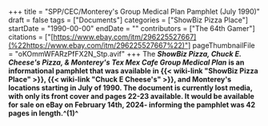 +++
title = "SPP/CEC/Monterey's Group Medical Plan Pamphlet (July 1990)"
draft = false
tags = ["Documents"]
categories = ["ShowBiz Pizza Place"]
startDate = "1990-00-00"
endDate = ""
contributors = ["The 64th Gamer"]
citations = ["[https://www.ebay.com/itm/296225527667](%22https://www.ebay.com/itm/296225527667%22)"]
pageThumbnailFile = "oKOmmWFARzPfFX2N_Stp.avif"
+++
The ***ShowBiz Pizza, Chuck E. Cheese's Pizza, & Monterey's Tex Mex Cafe Group Medical Plan* is an informational pamphlet that was available in {{< wiki-link "ShowBiz Pizza Place" >}}, {{< wiki-link "Chuck E Cheese's" >}}, and Monterey's locations starting in July of 1990.
The document is currently lost media, with only its front cover and pages 22-23 available. It would be available for sale on eBay on February 14th, 2024- informing the pamphlet was 42 pages in length.^(1)^**
